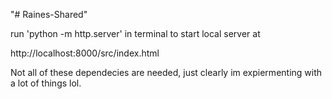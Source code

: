 "# Raines-Shared" 

run 'python -m http.server' in terminal to start local server at

http://localhost:8000/src/index.html


Not all of these dependecies are needed, just clearly im expiermenting with a lot of things lol.